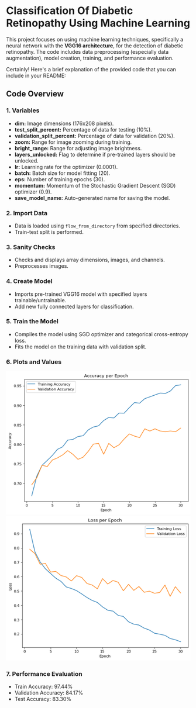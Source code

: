 # Classification Of Diabetic Retinopathy Using Machine Learning

This project focuses on using machine learning techniques, specifically a neural network with the **VGG16 architecture**, for the detection of diabetic retinopathy. The code includes data preprocessing (especially data augmentation), model creation, training, and performance evaluation.

Certainly! Here's a brief explanation of the provided code that you can include in your README:

## Code Overview

### 1. Variables

- **dim:** Image dimensions (176x208 pixels).
- **test_split_percent:** Percentage of data for testing (10%).
- **validation_split_percent:** Percentage of data for validation (20%).
- **zoom:** Range for image zooming during training.
- **bright_range:** Range for adjusting image brightness.
- **layers_unlocked:** Flag to determine if pre-trained layers should be unlocked.
- **lr:** Learning rate for the optimizer (0.0001).
- **batch:** Batch size for model fitting (20).
- **eps:** Number of training epochs (30).
- **momentum:** Momentum of the Stochastic Gradient Descent (SGD) optimizer (0.9).
- **save_model_name:** Auto-generated name for saving the model.

### 2. Import Data

- Data is loaded using `flow_from_directory` from specified directories.
- Train-test split is performed.

### 3. Sanity Checks

- Checks and displays array dimensions, images, and channels.
- Preprocesses images.

### 4. Create Model

- Imports pre-trained VGG16 model with specified layers trainable/untrainable.
- Add new fully connected layers for classification.

### 5. Train the Model

- Compiles the model using SGD optimizer and categorical cross-entropy loss.
- Fits the model on the training data with validation split.

### 6. Plots and Values

![Accuracy per Epoch Plot](accuracy_per_epoch.png)
![Loss per Epoch Plot](loss_per_epoch.png)

### 7. Performance Evaluation

- Train Accuracy: 97.44%
- Validation Accuracy: 84.17%
- Test Accuracy: 83.30%



